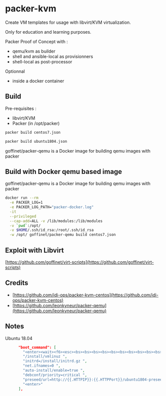 # packer-kvm

Create VM templates for usage with libvirt/KVM virtualization.

Only for education and learning purposes.

Packer Proof of Concept with :

* qemu/kvm as builder
* shell and ansible-local as provisionners
* shell-local as post-processor

Optionnal

* inside a docker container

## Build

Pre-requisites :

* libvirt/KVM
* Packer (in /opt/packer)

```bash
packer build centos7.json
```

```bash
packer build ubuntu1804.json
```

goffinet/packer-qemu is a Docker image for building qemu images with packer

## Build with Docker qemu based image

goffinet/packer-qemu is a Docker image for building qemu images with packer

```bash
docker run --rm                                                                    \
  -e PACKER_LOG=1                                                                  \
  -e PACKER_LOG_PATH="packer-docker.log"                                           \
  -it                                                                              \
  --privileged                                                                     \
  --cap-add=ALL -v /lib/modules:/lib/modules                                       \
  -v `pwd`:/opt/                                                                   \
  -v $HOME/.ssh/id_rsa:/root/.ssh/id_rsa                                           \
  -w /opt/ goffinet/packer-qemu build centos7.json
```

## Exploit with Libvirt

[https://github.com/goffinet/virt-scripts](https://github.com/goffinet/virt-scripts)

## Credits

* [https://github.com/idi-ops/packer-kvm-centos](https://github.com/idi-ops/packer-kvm-centos)
* [https://github.com/leonkyneur/packer-qemu](https://github.com/leonkyneur/packer-qemu)

## Notes

Ubuntu 18.04

```json
      "boot_command": [
        "<enter><wait><f6><esc><bs><bs><bs><bs><bs><bs><bs><bs><bs><bs><bs><bs><bs><bs><bs><bs><bs><bs><bs><bs><bs><bs><bs><bs><bs><bs><bs><bs><bs><bs><bs><bs><bs><bs><bs><bs><bs><bs><bs><bs><bs><bs><bs><bs><bs><bs><bs><bs><bs><bs><bs><bs><bs><bs><bs><bs><bs><bs><bs><bs><bs><bs><bs><bs><bs><bs><bs><bs><bs><bs><bs><bs><bs><bs><bs><bs><bs><bs><bs><bs><bs><bs><bs>",
        "/install/vmlinuz ",
        "initrd=/install/initrd.gz ",
        "net.ifnames=0 ",
        "auto-install/enable=true ",
        "debconf/priority=critical ",
        "preseed/url=http://{{.HTTPIP}}:{{.HTTPPort}}/ubuntu1804-preseed.cfg",
        "<enter>"
      ],
```
